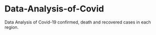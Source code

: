 # Data-Analysis-of-Covid
Data Analysis of Covid-19 confirmed, death and recovered cases in each region.
